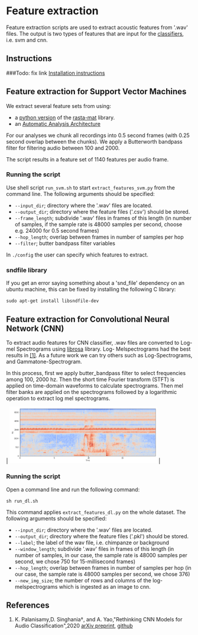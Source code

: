 # Feature extraction

Feature extraction scripts are used to extract acoustic features from '.wav' files. 
The output is two types of features that are input for the [classifiers](../classifier), i.e. svm and cnn.

## Instructions
###Todo: fix link
[Installation instructions](https://github.com/UtrechtUniversity/animal-sounds/tree/documenation_svm#getting-started)

## Feature extraction for Support Vector Machines
We extract several feature sets from using:
- a [python version](https://github.com/mystlee/rasta_py) of the [rasta-mat](https://www.ee.columbia.edu/~dpwe/resources/matlab/rastamat/) library.
- an [Automatic Analysis Architecture](https://doi.org/10.5281/zenodo.1216028)

For our analyses we chunk all recordings into 0.5 second frames (with 0.25 second overlap between the chunks).
We apply a Butterworth bandpass filter for filtering audio between 100 and 2000.

The script results in a feature set of 1140 features per audio frame.

### Running the script
Use shell script `run_svm.sh` to start `extract_features_svm.py` from the command line. The following arguments should be specified:
- `--input_dir`; directory where the '.wav' files are located.
- `--output_dir`; directory where the feature files ('.csv') should be stored.
- `--frame_length`; subdivide '.wav' files in frames of this length (in number of samples, if the sample rate is 48000 samples per second, choose e.g. 24000 for 0.5 second frames)
- `--hop_length`; overlap between frames in number of samples per hop
- `--filter`; butter bandpass filter variables 

In `./config` the user can specify which features to extract.

### sndfile library
If you get an error saying something about a 'snd_file' dependency on an ubuntu machine, this can be fixed by installing the following C library:
```
sudo apt-get install libsndfile-dev
```
## Feature extraction for Convolutional Neural Network (CNN)
To extract audio features for CNN classifier, .wav files are converted to Log-mel Spectrograms using [librosa](https://zenodo.org/badge/latestdoi/6309729) library. 
Log- Melspectrograms had the best results in [[1]](#ref). As a future work we can try others such as Log-Spectrograms, and Gammatone-Spectrogram.

In this process, first we apply butter_bandpass filter to select frequencies among 100, 2000 hz. Then the short time Fourier transform (STFT) is applied on time-domain waveforms to calculate spectrograms. 
Then mel filter banks are applied on the spectrograms followed by a logarithmic operation to extract log mel spectrograms. 

| <img src="../../img/melspectrogram.png" width="400" /> | 

### Running the script
Open a command line and run the following command:
```
sh run_dl.sh
```

This command applies `extract_features_dl.py` on the whole dataset. The following arguments should be specified:
- `--input_dir`; directory where the '.wav' files are located.
- `--output_dir`; directory where the feature files ('.pkl') should be stored.
- `--label`; the label of the wav file, i.e. chimpanze or background
- `--window_length`; subdivide '.wav' files in frames of this length (in number of samples, in our case, the sample rate is 48000 samples per second, we chose 750 for 15-millisecond frames)
- `--hop_length`; overlap between frames in number of samples per hop (in our case, the sample rate is 48000 samples per second, we chose 376)
- `--new_img_size`; the number of rows and columns of the log-melspectrograms which is ingested as an image to cnn.

## <a name="ref"></a>References
1. K. Palanisamy,D. Singhania†, and A. Yao,"Rethinking CNN Models for Audio Classification",2020 
   [arXiv preprint](https://arxiv.org/abs/2007.11154), [github](https://github.com/kamalesh0406/Audio-Classification)